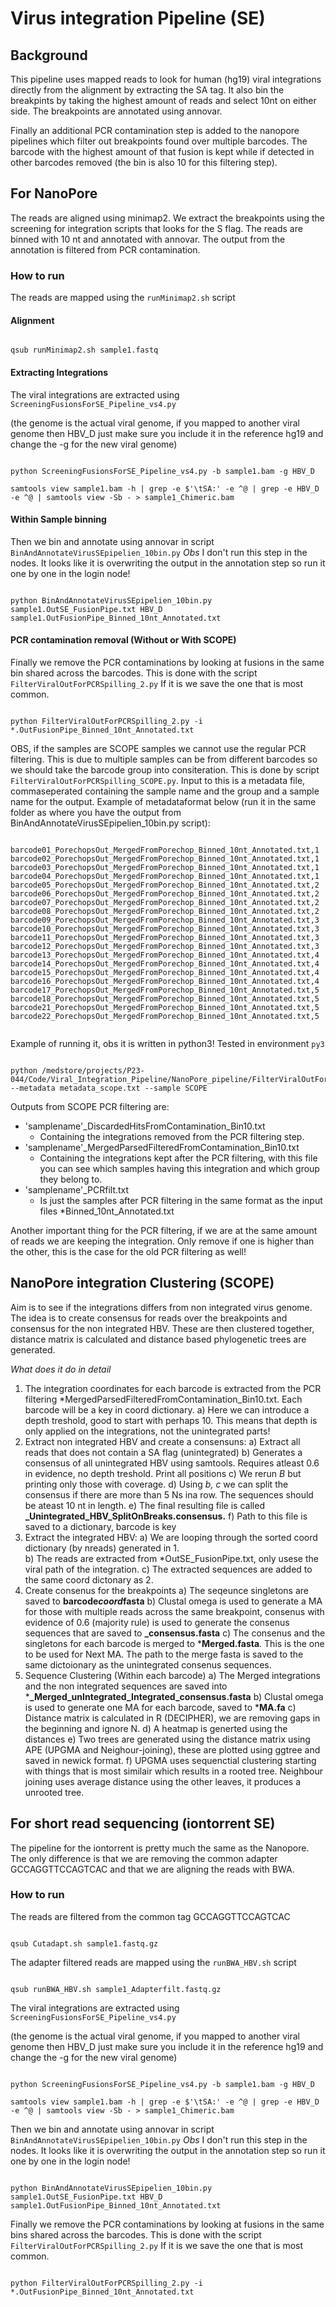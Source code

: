 # Virus integration Pipeline (SE)

## Background

This pipeline uses mapped reads to look for human (hg19) viral integrations directly from the alignment by extracting the SA tag. It also bin the breakpints by taking the highest amount of reads and select 10nt on either side. The breakpoints are annotated using annovar. 

Finally an additional PCR contamination step is added to the nanopore pipelines which filter out breakpoints found over multiple barcodes. The barcode with the highest amount of that fusion is kept while if detected in other barcodes removed (the bin is also 10 for this filtering step). 

## For NanoPore

The reads are aligned using minimap2. We extract the breakpoints using the screening for integration scripts that looks for the S flag. The reads are binned with 10 nt and annotated with annovar. The output from the annotation is filtered from PCR contamination.


### How to run 

The reads are mapped using the ```runMinimap2.sh``` script

#### Alignment

```

qsub runMinimap2.sh sample1.fastq

```

#### Extracting Integrations

The viral integrations are extracted using ```ScreeningFusionsForSE_Pipeline_vs4.py```

(the genome is the actual viral genome, if you mapped to another viral genome then HBV_D just make sure you include it in the reference hg19 and change the -g for the new viral genome)

```

python ScreeningFusionsForSE_Pipeline_vs4.py -b sample1.bam -g HBV_D

samtools view sample1.bam -h | grep -e $'\tSA:' -e ^@ | grep -e HBV_D -e ^@ | samtools view -Sb - > sample1_Chimeric.bam

```

#### Within Sample binning

Then we bin and annotate using annovar in script ```BinAndAnnotateVirusSEpipelien_10bin.py``` *Obs* I don't run this step in the nodes. It looks like it is overwriting the output in the annotation step so run it one by one in the login node! 


```

python BinAndAnnotateVirusSEpipelien_10bin.py sample1.OutSE_FusionPipe.txt HBV_D sample1.OutFusionPipe_Binned_10nt_Annotated.txt

```

#### PCR contamination removal (Without or With SCOPE)

Finally we remove the PCR contaminations by looking at fusions in the same bin shared across the barcodes. This is done with the script ```FilterViralOutForPCRSpilling_2.py``` If it is we save the one that is most common.

```

python FilterViralOutForPCRSpilling_2.py -i *.OutFusionPipe_Binned_10nt_Annotated.txt

```

OBS, if the samples are SCOPE samples we cannot use the regular PCR filtering. This is due to multiple samples can be from different barcodes so we should take the barcode group into consiteration. This is done by script ```FilterViralOutForPCRSpilling_SCOPE.py```. Input to this is a metadata file, commaseperated containing the sample name and the group and a sample name for the output. Example of metadataformat below (run it in the same folder as where you have the output from BinAndAnnotateVirusSEpipelien_10bin.py script): 

```

barcode01_PorechopsOut_MergedFromPorechop_Binned_10nt_Annotated.txt,1
barcode02_PorechopsOut_MergedFromPorechop_Binned_10nt_Annotated.txt,1
barcode03_PorechopsOut_MergedFromPorechop_Binned_10nt_Annotated.txt,1
barcode04_PorechopsOut_MergedFromPorechop_Binned_10nt_Annotated.txt,1
barcode05_PorechopsOut_MergedFromPorechop_Binned_10nt_Annotated.txt,2
barcode06_PorechopsOut_MergedFromPorechop_Binned_10nt_Annotated.txt,2
barcode07_PorechopsOut_MergedFromPorechop_Binned_10nt_Annotated.txt,2
barcode08_PorechopsOut_MergedFromPorechop_Binned_10nt_Annotated.txt,2
barcode09_PorechopsOut_MergedFromPorechop_Binned_10nt_Annotated.txt,3
barcode10_PorechopsOut_MergedFromPorechop_Binned_10nt_Annotated.txt,3
barcode11_PorechopsOut_MergedFromPorechop_Binned_10nt_Annotated.txt,3
barcode12_PorechopsOut_MergedFromPorechop_Binned_10nt_Annotated.txt,3
barcode13_PorechopsOut_MergedFromPorechop_Binned_10nt_Annotated.txt,4
barcode14_PorechopsOut_MergedFromPorechop_Binned_10nt_Annotated.txt,4
barcode15_PorechopsOut_MergedFromPorechop_Binned_10nt_Annotated.txt,4
barcode16_PorechopsOut_MergedFromPorechop_Binned_10nt_Annotated.txt,4
barcode17_PorechopsOut_MergedFromPorechop_Binned_10nt_Annotated.txt,5
barcode18_PorechopsOut_MergedFromPorechop_Binned_10nt_Annotated.txt,5
barcode21_PorechopsOut_MergedFromPorechop_Binned_10nt_Annotated.txt,5
barcode22_PorechopsOut_MergedFromPorechop_Binned_10nt_Annotated.txt,5


```

Example of running it, obs it is written in python3! Tested in environment ```py3```

```

python /medstore/projects/P23-044/Code/Viral_Integration_Pipeline/NanoPore_pipeline/FilterViralOutForPCRSpilling_SCOPE.py --metadata metadata_scope.txt --sample SCOPE

```

Outputs from SCOPE PCR filtering are:

* 'samplename'_DiscardedHitsFromContamination_Bin10.txt
  - Containing the integrations removed from the PCR filtering step.  
* 'samplename'_MergedParsedFilteredFromContamination_Bin10.txt
  - Containing the integrations kept after the PCR filtering, with this file you can see which samples having this integration and which group they belong to.
* 'samplename'_PCRfilt.txt
  - Is just the samples after PCR filtering in the same format as the input files *Binned_10nt_Annotated.txt

Another important thing for the PCR filtering, if we are at the same amount of reads we are keeping the integration. Only remove if one is higher than the other, this is the case for the old PCR filtering as well! 


## NanoPore integration Clustering (SCOPE)

Aim is to see if the integrations differs from non integrated virus genome. 
The idea is to create consensus for reads over the breakpoints and consensus for the non integrated HBV. These are then clustered together, distance matrix is calculated and distance based phylogenetic trees are generated. 

*What does it do in detail*

1. The integration coordinates for each barcode is extracted from the PCR filtering *MergedParsedFilteredFromContamination_Bin10.txt. Each barcode will be a key in coord dictionary. 
   a) Here we can introduce a depth treshold, good to start with perhaps 10. This means that depth is only applied on the integrations, not the unintegrated parts! 
2. Extract non integrated HBV and create a consensuns: 
   a) Extract all reads that does not contain a SA flag (unintegrated)
   b) Generates a consensus of all unintegrated HBV using samtools. Requires atleast 0.6 in evidence, no depth treshold. Print all positions
   c) We rerun *B* but printing only those with coverage. 
   d) Using *b, c* we can split the consensus if there are more than 5 Ns ina row. The sequences should be ateast 10 nt in length.
   e) The final resulting file is called **_Unintegrated_HBV_SplitOnBreaks.consensus.**
   f) Path to this file is saved to a dictionary, barcode is key 
3. Extract the integrated HBV: 
   a) We are looping through the sorted coord dictionary (by nreads) generated in 1.  
   b) The reads are extracted from *OutSE_FusionPipe.txt, only usese the viral path of the integration. 
   c) The extracted sequences are added to the same coord dictonary as 2. 
4. Create consenus for the breakpoints
   a) The seqeunce singletons are saved to **barcode*coord*fasta**
   b) Clustal omega is used to generate a MA for those with multiple reads across the same breakpoint, consenus with evidence of 0.6 (majority rule) is used to generate the consenus sequences that are saved to **_consensus.fasta**
   c) The consenus and the singletons for each barcode is merged to ***Merged.fasta**. This is the one to be used for Next MA. The path to the merge fasta is saved to the same dictoionary as the unintegrated consenus sequences. 
5. Sequence Clustering (Within each barcode)
   a) The Merged integrations and the non integrated sequences are saved into ***_Merged_unIntegrated_Integrated_consensus.fasta**
   b) Clustal omega is used to generate one MA for each barcode, saved to ***MA.fa**
   c) Distance matrix is calculated in R (DECIPHER), we are removing gaps in the beginning and ignore N. 
   d) A heatmap is generted using the distances 
   e) Two trees are generated using the distance matrix using APE (UPGMA and Neighour-joining), these are plotted using ggtree and saved in newick format.
   f) UPGMA uses sequenctial clustering starting with things that is most similair which results in a rooted tree. Neighbour joining uses average distance using the other leaves, it produces a unrooted tree. 
   
   

## For short read sequencing (iontorrent SE)

The pipeline for the iontorrent is pretty much the same as the Nanopore. The only difference is that we are removing the common adapter GCCAGGTTCCAGTCAC and that we are aligning the reads with BWA. 

### How to run


The reads are filtered from the common tag GCCAGGTTCCAGTCAC


```

qsub Cutadapt.sh sample1.fastq.gz

```


The adapter filtered reads are mapped using the ```runBWA_HBV.sh``` script

```

qsub runBWA_HBV.sh sample1_Adapterfilt.fastq.gz

```

The viral integrations are extracted using ```ScreeningFusionsForSE_Pipeline_vs4.py```

(the genome is the actual viral genome, if you mapped to another viral genome then HBV_D just make sure you include it in the reference hg19 and change the -g for the new viral genome)

```

python ScreeningFusionsForSE_Pipeline_vs4.py -b sample1.bam -g HBV_D

samtools view sample1.bam -h | grep -e $'\tSA:' -e ^@ | grep -e HBV_D -e ^@ | samtools view -Sb - > sample1_Chimeric.bam

```

Then we bin and annotate using annovar in script ```BinAndAnnotateVirusSEpipelien_10bin.py``` *Obs* I don't run this step in the nodes. It looks like it is overwriting the output in the annotation step so run it one by one in the login node! 

```

python BinAndAnnotateVirusSEpipelien_10bin.py sample1.OutSE_FusionPipe.txt HBV_D sample1.OutFusionPipe_Binned_10nt_Annotated.txt

```

Finally we remove the PCR contaminations by looking at fusions in the same bins shared across the barcodes. This is done with the script ```FilterViralOutForPCRSpilling_2.py``` If it is we save the one that is most common.

```

python FilterViralOutForPCRSpilling_2.py -i *.OutFusionPipe_Binned_10nt_Annotated.txt

```

